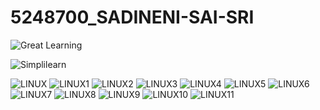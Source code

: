 # 5248700_SADINENI-SAI-SRI


![Great Learning](https://raw.githubusercontent.com/sadinenisaisri/5248700_SADINENI-SAI-SRI/2fb38b42e11cda12d8437b7641c7695f296bf086/SDLC/GREAT%20LEARNING.png)

![Simplilearn](https://raw.githubusercontent.com/sadinenisaisri/5248700_SADINENI-SAI-SRI/e84a5e1f74ed82fe48f88e1d8feb0b956025c37a/GIT/GIT%20TRAINING.png)

![LINUX](https://github.com/sadinenisaisri/5248700_SADINENI-SAI-SRI/blob/911ed5beace14a86d3aedcef0a903f9315762515/LINUX/Screenshot%20(196).png)
![LINUX1](https://github.com/sadinenisaisri/5248700_SADINENI-SAI-SRI/blob/911ed5beace14a86d3aedcef0a903f9315762515/LINUX/Screenshot%20(197).png)
![LINUX2](https://github.com/sadinenisaisri/5248700_SADINENI-SAI-SRI/blob/911ed5beace14a86d3aedcef0a903f9315762515/LINUX/Screenshot%20(198).png)
![LINUX3](https://github.com/sadinenisaisri/5248700_SADINENI-SAI-SRI/blob/911ed5beace14a86d3aedcef0a903f9315762515/LINUX/Screenshot%20(199).png)
![LINUX4](https://github.com/sadinenisaisri/5248700_SADINENI-SAI-SRI/blob/911ed5beace14a86d3aedcef0a903f9315762515/LINUX/Screenshot%20(200).png)
![LINUX5](https://github.com/sadinenisaisri/5248700_SADINENI-SAI-SRI/blob/911ed5beace14a86d3aedcef0a903f9315762515/LINUX/Screenshot%20(201).png)
![LINUX6](https://github.com/sadinenisaisri/5248700_SADINENI-SAI-SRI/blob/911ed5beace14a86d3aedcef0a903f9315762515/LINUX/Screenshot%20(202).png)
![LINUX7](https://github.com/sadinenisaisri/5248700_SADINENI-SAI-SRI/blob/911ed5beace14a86d3aedcef0a903f9315762515/LINUX/Screenshot%20(203).png)
![LINUX8](https://github.com/sadinenisaisri/5248700_SADINENI-SAI-SRI/blob/911ed5beace14a86d3aedcef0a903f9315762515/LINUX/Screenshot%20(204).png)
![LINUX9](https://github.com/sadinenisaisri/5248700_SADINENI-SAI-SRI/blob/911ed5beace14a86d3aedcef0a903f9315762515/LINUX/Screenshot%20(205).png)
![LINUX10](https://github.com/sadinenisaisri/5248700_SADINENI-SAI-SRI/blob/911ed5beace14a86d3aedcef0a903f9315762515/LINUX/Screenshot%20(206).png)
![LINUX11](https://github.com/sadinenisaisri/5248700_SADINENI-SAI-SRI/blob/911ed5beace14a86d3aedcef0a903f9315762515/LINUX/Screenshot%20(207).png)

